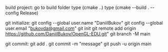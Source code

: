 build project:
	go to build folder
	type (cmake ..)
	type (cmake --build . --config Release)
	
git initialize:
	git config --global user.name "DaniilBukov"
	git config --global user.email "bukovda@gmail.com"
	git init
	git remote add origin https://github.com/DaniilBukov/OpenGL-EDU.git"
	git branch -M main
	
git commit:
	git add .
	git commit -m "message"
	git push -u origin main